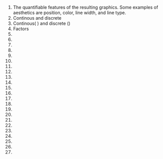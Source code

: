 1. The quantifiable features of the resulting graphics. Some examples of aesthetics are position, color, line width, and line type.
2. Continous and discrete
3. Continous( ) and discrete ()
4. Factors
5. 
6.
7.
8.
9. 
10.
11.
12.
13.
14.
15.
16.
17.
18.
19.
20.
21.
22.
23.
24.
25.
26.
27.
